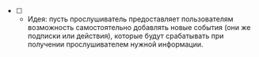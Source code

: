 - [ ] - Идея: пусть прослушиватель предоставляет пользователям возможность самостоятельно добавлять новые события (они же подписки или действия), которые будут срабатывать при получении прослушивателем нужной информации.
